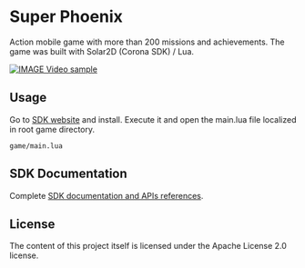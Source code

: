 # Super Phoenix
Action mobile game with more than 200 missions and achievements. The game was built with Solar2D (Corona SDK) / Lua.

[![IMAGE Video sample](https://img.youtube.com/vi/iAzxMuErg70/0.jpg)](https://www.youtube.com/watch?v=iAzxMuErg70)


## Usage
Go to <a href="https://coronalabs.com/">SDK website</a> and install. Execute it and open the main.lua file localized in root game directory.
```
game/main.lua
```

## SDK Documentation
Complete <a href="https://docs.coronalabs.com/guide/programming/index.html">SDK documentation and APIs references</a>.

## License
The content of this project itself is licensed under the Apache License 2.0 license.
